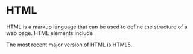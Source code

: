 # HTML

HTML is a markup language that can be used to define the structure of a web page. HTML elements include



The most recent major version of HTML is HTML5.